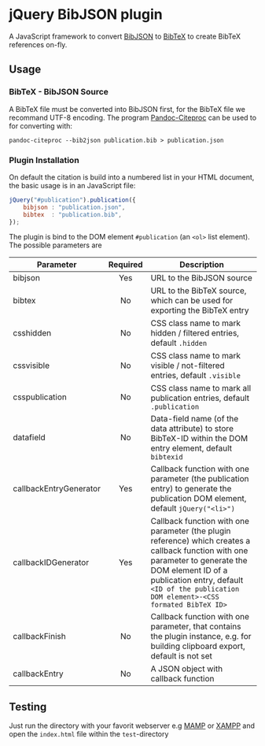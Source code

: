 # jQuery BibJSON plugin

A JavaScript framework to convert [BibJSON](http://okfnlabs.org/bibjson/) to [BibTeX](http://www.bibtex.org/) to create BibTeX references on-fly.

## Usage 

### BibTeX - BibJSON Source

A BibTeX file must be converted into BibJSON first, for the BibTeX file we recommand UTF-8 encoding. The program [Pandoc-Citeproc](https://github.com/jgm/pandoc-citeproc) can be used to for converting with:

```
pandoc-citeproc --bib2json publication.bib > publication.json
```

### Plugin Installation

On default the citation is build into a numbered list in your HTML document, the basic usage is in an JavaScript file:

```javascript
jQuery("#publication").publication({
    bibjson : "publication.json",
    bibtex  : "publication.bib",
});
```

The plugin is bind to the DOM element ```#publication``` (an ```<ol>``` list element). The possible parameters are


| Parameter              | Required | Description | 
|------------------------|:--------:|-------------|
| bibjson                | Yes      | URL to the BibJSON source |
| bibtex                 | No       | URL to the BibTeX source, which can be used for exporting the BibTeX entry |
| csshidden              | No       | CSS class name to mark hidden / filtered entries, default ```.hidden``` |
| cssvisible             | No       | CSS class name to mark visible / not-filtered entries, default ```.visible``` |
| csspublication         | No       | CSS class name to mark all publication entries, default ```.publication``` |
| datafield              | No       | Data-field name (of the data attribute) to store BibTeX-ID within the DOM entry element, default ```bibtexid``` |
| callbackEntryGenerator | Yes      | Callback function with one parameter (the publication entry) to generate the publication DOM element, default ```jQuery("<li>")``` | 
| callbackIDGenerator    | Yes      | Callback function with one parameter (the plugin reference) which creates a callback function with one parameter to generate the DOM element ID of a publication entry, default ```<ID of the publication DOM element>-<CSS formated BibTeX ID>``` | 
| callbackFinish         | No       | Callback function with one parameter, that contains the plugin instance, e.g. for building clipboard export, default is not set |
| callbackEntry          | No       | A JSON object with callback function |


## Testing

Just run the directory with your favorit webserver e.g [MAMP](https://www.mamp.info) or [XAMPP](https://www.apachefriends.org) and open the ```index.html``` file within the ```test```-directory
